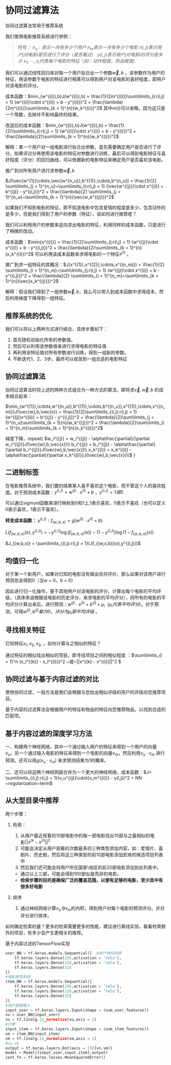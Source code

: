 # **协同过滤算法**

协同过滤算法常用于推荐系统

我们使用电影推荐系统进行举例：

> 符号：
> $n_u:表示一共有多少个用户$
> $n_m表示一共有多少个电影$
> $r(i,j)表示用户j对电影i是否进行了评分（是否看过）$
> $y(i,j)表示用户j对电影i的评分是多少$
> $x_1,\cdots,x_i代表每个电影的特征（如：动作程度，热血程度）$ 

我们可以通过线性回归来对每一个用户拟合出一个参数$\vec{w},b$ ，该参数作为用户的特征，用该参数于电影的特征进行相乘可以得到用户对该电影的喜好程度，即用户对该电影的评分。

成本函数：$min_{w^{(i)},b}J(w^{(i)},b) = \frac{1}{2m^{(i)}}\sum\limits_{i:r(i,j) = 1} (w^{(i)}\cdot x^{(i)} + b - y^{(i)})^2 + \frac{\lambda}{2m^{(i)}}\sum\limits_{k = 1}^{n}(w_k^{(i)})^2$ 
其中$m(i)$可以省略，因为这只是一个常数，去掉并不影响最终的结果。

改造后的成本函数：$min_{w^{(i)},b}J(w^{(i)},b) = \frac{1}{2}\sum\limits_{i:r(i,j) = 1} (w^{(i)}\cdot x^{(i)} + b - y^{(i)})^2 + \frac{\lambda}{2}\sum\limits_{k = 1}^{n}(w_k^{(i)})^2$

解释：某一个用户对一组电影进行拟合出参数，首先需要确定用户是否进行了评分，如果评过分再使用该电影的特征对参数进行训练，最后可以得到电影特征与喜好程度（评分）的回归曲线，可以依据新的电影特征来确定用户是否喜欢该电影。

推广到对所有用户进行求参数$\vec{w},b$

$J(\vec{w^{1}}\cdots,\vec{w^{n_u}},b^{(1)},\cdots,b^{n_u}) = \frac{1}{2} \sum\limits_{j = 1}^{n_u}~\sum\limits_{i:r(i,j) = 1} (\vec{w^{(j)}}\cdot x^{(i)} + b^{(j)} - y^{(i,j)})^2 + \frac{\lambda}{2} \sum\limits_{j = 1}^{n_u}~\sum\limits_{k = 1}^{n}(\vec{w_k^{(j)}})^2$



如果我们不知到电影的特征，即不知道电影中包含爱情的程度是多少，包含动作的是多少，但是我们得到了用户的参数（特征），该如何进行推荐呢？

我们可以利用用户的参数来逆向求出电影的特征，利用同样的成本函数，只是进行了稍微的改动。

成本函数：$\min{x^{(i)}} = \frac{1}{2}\sum\limits_{j:r(i,j) = 1} (w^{(j)}\cdot x^{(i)} + b - y^{(i,j)})^2 + \frac{\lambda}{2}\sum\limits_{k = 1}^{n}(x_k^{(i)})^2$    可以利用该成本函数来求得电影的一个特征$x^{(i)}$ 。

推广到求一组特征的其概况：$J(x^{(1)},x^{(2)},\cdots,x^{(n_m)}) = \frac{1}{2} \sum\limits_{i = 1}^{n_m}~\sum\limits_{j:r(i,j) = 1} (w^{(j)}\cdot x^{(i)} + b - y^{(i,j)})^2 + \frac{\lambda}{2} \sum\limits_{i = 1}^{n_m}~\sum\limits_{k = 1}^{n}(\vec{x_k^{(j)}})^2$ 

解释：假设我们得到了一组参数$\vec{w},b$，我么可以带入到成本函数中求得成本，然后利用梯度下降得到一组特征。



## 推荐系统的优化

我们可以将以上两种方式进行结合，具体步骤如下：

1. 首先随机初始化所有的参数值。
2. 然后可以利用该参数值来进行求得电影的特征值
3. 再利用该特征值对所有参数进行训练，得到一组新的参数。
4. 不断迭代1、2、3步，最终可以收敛到一组合适的电影特征

## 协同过滤算法

协同过滤算法时将上述的两种方式组合为一种方式的算法，即将求$\vec{x},\vec{w},b$ 的成本结合起来：

$\min_{w^{(1)},\cdots,w^{(n_u)},b^{(1)},\cdots,b^{(n_u)},x^{(1)},\cdots,x^{(n_m)}}J(\vec{w},b,\vec{x}) = \frac{1}{2}\sum\limits_{(i,j):r(i,j) = 1}(w^{(j)}x^{(ii)} + b^{(j)} - y^{(i,j)})^2 + \frac{\lambda}{2}\sum\limits_{j = 1}^{n_u}\sum\limits_{k = 1}{n}(w_k^{(j)})^2 + \frac{\lambda}{2}\sum\limits_{i = 1}^{n_m}\sum\limits_{k = 1}^{n}(x_k^{(i)})^2$ 

梯度下降，repeat{
$w_i^{(j)} = w_i^{(j)} - \alpha\frac{\partial}{\partial w_i^{(j)}}J(\vec{w},b,\vec{x})\\
b_i^{(j)} = b_i^{(j)} - \alpha\frac{\partial}{\partial b_i^{(j)}}J(\vec{w},b,\vec{x})\\
x_k^{(i)} = x_k^{(i)} - \alpha\frac{\partial}{\partial x_k^{(i)}}J(\vec{w},b,\vec{x})\\$
}



## 二进制标签

在电影推荐系统中，我们要的结果某人喜不喜欢这个电影，而不管这个人的喜欢程度。对于预测成本函数：$y^{(i,j)} = w^{(j)}\cdot x^{(i)} + b$  ，$y^{(i,j)} = 1或0$ 

可以通过sigmoid函数来进行映射到0和1上,1表示喜欢，0表示不喜欢（也可以定义0表示喜欢，1表示不喜欢）。

**转变成本函数：**
$y^{(i,j)}:f_{(w,b,x)} = g(w^{(i)} \cdot x^{(i)} + b)$

$L(f_{(w,b,x)}(x),y^{(i,j)}) = -y^{(i,j)}\log{(f_{(w,b,x)}(x))} - (1-y^{(i,j)})\log{(1-f_{(w,b,x)}(x))}$

$J_{(w,b,x)} = \sum\limits_{(i,j):r(i,j) = 1}L(f_{(w,x,b)}(x),y^{(i,j)})$ 

## 均值归一化

对于某一个新用户，如果对已知的电影没有做出任何评价，那么如果对该用户进行预测总会得到0（当w = 0，b = 0）

因此进行归一化操作，基于其他用户对该电影的评分，计算出每个电影的平均评级，（具体来说根据该电影的历史评分，来求电影的平均评分），将所有的电影的平均评分计算出来后，进行预测：$w^{(j)} \cdot x^{(i)} + b^{(j)} + \mu_i ~~ (\mu_i代表平均评分)$，对于预测，可得$w^{(j)},b^{(j)} 都为0，评分为\mu_i 即平均评级$ 。

## 寻找相关特征

已知特征$x_1,x_2,x_3$, ，如何计算与之相似的特征？

通过特征的相似找出相似的项目，即寻找项目之间的相似程度 ：$\sum\limits_{l = 1}^n (x_l^{(k)} - x_l^{(i)})^2 ~或~||x^{(k} - x^{(i)}||^2 $ 

## 协同过滤与基于内容过滤的对比

使用协同过滤，一般方法是我们会根据与您给出相似评级的用户的评级向您推荐项目。

基于内容的过滤算法会根据用户的特征和物品的特征向您推荐物品，以找到合适的匹配项。



## 基于内容过滤的深度学习方法

一、构建两个神经网络，其中一个通过输入用户的特征来得到一个用户的向量$v_u$，另一个通过输入电影的特征来得到一个电影的向量$v_m$，然后利用$v_u\cdot v_m$ 进行预测。还可以用$g(v_u\cdot{v_m})$ 来求预测结果为1的概率。

二、还可以将这两个神经网路合并为一个更大的神经网络，成本函数：$J= \sum\limits_{(i,j):r(i,j) = 1}(v_u^{(j)}\cdot{v_m^{(i)}} - y(i,j))^2 + NN ~regularization~term$ 

## 从大型目录中推荐

两个步骤：

1. 检索：

   1. 从用户最近观看的10部电影中的每一部电影找出10部与之最相似的电影$||x^{(k} - x^{(i)}||^2$ 
   2. 可能会决定从用户观看的次数最多的三种类型添加内容，如：爱情片、喜剧片、历史剧，然后将这三种类型的前10部电影添加到肯的候选项目列表中
   3. 然后我们还可能会将用户所在国家\地区的前20部电影添加到此列表中。

   - 通过以上三部，可能会得到100部似是而非的电影。
   - **检索步骤的目的是确保广泛的覆盖范围，以便有足够的电影，至少其中有很多好电影**

2. 排序

   1. 通过神经网络计算$v_u 与 v_m$的内积，得到用户对每个电影的预测评分。并对评分进行排序。

如何确定检索的量？更多的检索需要更多的性能，建议进行离线实验，看看检索额外的项目，有多少会产生更相关的推荐。



基于内容过滤的TensorFlow实现

```python
user_NN = tf.keras.models.Sequential([  #用户神经网络
    tf.keras.layers.Dense(256,activation = 'relu'),
    tf.keras.layers.Dense(128,activation = 'relu'),
    tf.keras.layers.Dense(32)
])
#电影推荐系统
item_NN = tf.keras.models.Sequential([
    tf.keras.layers.Dense(256,activation = 'relu'),
    tf.keras.layers.Dense(128,activation = 'relu'),
    tf.keras.layers.Dense(32)
])
#用户数据输入
input_user = tf.keras.layers.Input(shape = (num_user_features))
vu = user_NN(input_user)
vu = tf.linalg.12_normalize(vu,axis = 1)
#计算
input_item = tf.keras.layers.Input(shape = (num_item_features))
vm = item_NN(input_item)
vm = tf.linalg.12_normalize(vm,axis = 1)
#vu.vm
output = tf.keras.layers.Dot(axis = 1)([vn,vm])
model = Model([input_user,input_item],output)
cost_fn = tf.keras.losses.MeanSquaredError()
```

